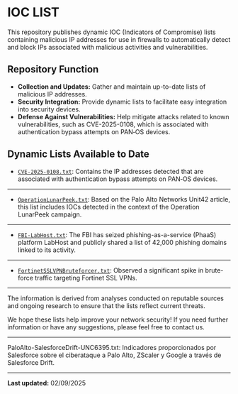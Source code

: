 # IOC LIST

This repository publishes dynamic IOC (Indicators of Compromise) lists containing malicious IP addresses for use in firewalls to automatically detect and block IPs associated with malicious activities and vulnerabilities.

## Repository Function

- **Collection and Updates:** Gather and maintain up-to-date lists of malicious IP addresses.
- **Security Integration:** Provide dynamic lists to facilitate easy integration into security devices.
- **Defense Against Vulnerabilities:** Help mitigate attacks related to known vulnerabilities, such as CVE-2025-0108, which is associated with authentication bypass attempts on PAN‑OS devices.

## Dynamic Lists Available to Date

- [`CVE-2025-0108.txt`](https://github.com/alex-milla/IOCs/blob/main/CVE-2025-0108.txt): Contains the IP addresses detected that are associated with authentication bypass attempts on PAN‑OS devices.
---
- [`OperationLunarPeek.txt`](https://github.com/alex-milla/IOCs/blob/main/OperationLunarPeek.txt): Based on the Palo Alto Networks Unit42 article, this list includes IOCs detected in the context of the Operation LunarPeek campaign.
---
- [`FBI-LabHost.txt`](https://github.com/alex-milla/IOCs/blob/main/FBI-LabHost.txt): The FBI has seized phishing-as-a-service (PhaaS) platform LabHost and publicly shared a list of 42,000 phishing domains linked to its activity.
---
- [`FortinetSSLVPNBruteforcer.txt`](https://github.com/alex-milla/IOCs/blob/main/FortinetSSLVPNBruteforcer.txt): Observed a significant spike in brute-force traffic targeting Fortinet SSL VPNs.
---

The information is derived from analyses conducted on reputable sources and ongoing research to ensure that the lists reflect current threats.

We hope these lists help improve your network security! If you need further information or have any suggestions, please feel free to contact us.

---

PaloAlto-SalesforceDrift-UNC6395.txt: Indicadores proporcionados por Salesforce sobre el ciberataque a Palo Alto, ZScaler y Google a través de Salesforce Drift.

---

**Last updated:** 02/09/2025
